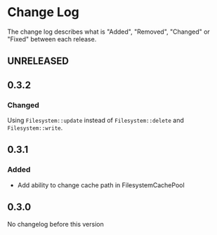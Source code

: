 # Change Log

The change log describes what is "Added", "Removed", "Changed" or "Fixed" between each release. 

## UNRELEASED

## 0.3.2

### Changed

Using `Filesystem::update` instead of `Filesystem::delete` and `Filesystem::write`.

## 0.3.1

### Added

* Add ability to change cache path in FilesystemCachePool

## 0.3.0

No changelog before this version
